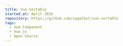 ```yaml
---
title: Vue Sortable
started_at: April 2016
repository: https://github.com/sagalbot/vue-sortable
tags:
  - Vue Component
  - Vue.js
  - Open Source
---
```

